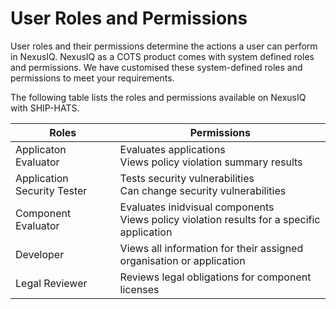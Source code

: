# User Roles and Permissions

User roles and their permissions determine the actions a user can perform in NexusIQ. NexusIQ as a COTS product comes with system defined roles and permissions. We have customised these system-defined roles and permissions to meet your requirements.

The following table lists the roles and permissions available on NexusIQ with SHIP-HATS.



|Roles |Permissions|
|---|---|
|Applicaton Evaluator|Evaluates applications<br>Views policy violation summary results|
Application Security Tester|Tests security vulnerabilities<br>Can change security vulnerabilities|
Component Evaluator|Evaluates inidvisual components<br>Views policy violation results for a specific application|
Developer|Views all information for their assigned organisation or application|
Legal Reviewer|Reviews legal obligations for component licenses|